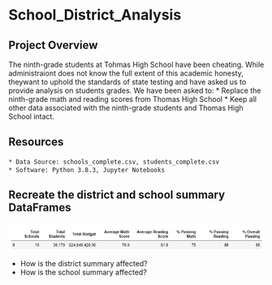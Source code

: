 # School_District_Analysis
## Project Overview
The ninth-grade students  at Tohmas High School have been cheating. While administraiont does not know the full extent of this academic honesty, theywant to uphold the standards of state testing and have asked us to provide analysis on students grades. We have been asked to:
	* Replace the ninth-grade math and reading scores from Thomas High School
	* Keep all other data associated with the ninth-grade students and Thomas High School intact.

## Resources
	* Data Source: schools_complete.csv, students_complete.csv
	* Software: Python 3.8.3, Jupyter Notebooks

## Recreate the district and school summary DataFrames
![alt_text](https://github.com/n-toy/School_District_Analysis/blob/master/Resources/District_summary_original.jpg)
* How is the district summary affected?
* How is the school summary affected?